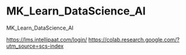 # MK_Learn_DataScience_AI
  MK_Learn_DataScience_AI

https://lms.intellipaat.com/login/
https://colab.research.google.com/?utm_source=scs-index

